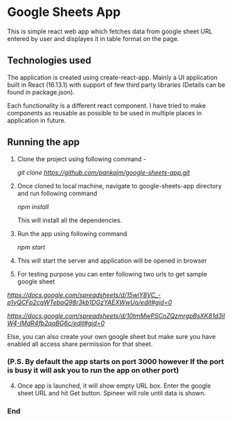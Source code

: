 # Google Sheets App

This is simple react web app which fetches data from google sheet URL entered by user and displayes it in table format on the page.  


## Technologies used 
The application is created using create-react-app. Mainly a UI application built in React (16.13.1) with support of few third party libraries (Details can be found in package.json). 

Each functionality is a different react component. I have tried to make components as reusable as possible to be used in multiple places in application in future. 


## Running the app

1. Clone the project using following command - 

   *git clone https://github.com/pankajm/google-sheets-app.git*

2. Once cloned to local machine, navigate to google-sheets-app directory and run following command 

   *npm install* 

   This will install all the dependencies. 

2. Run the app using following command 

   *npm start*

3. This will start the server and application will be opened in browser 

4. For testing purpose you can enter following two urls to get sample google sheet

*https://docs.google.com/spreadsheets/d/15wiY8VC_-p1yQCFp2cqWTebaQ98r3kb1DGzYAEXWwUo/edit#gid=0*

*https://docs.google.com/spreadsheets/d/10tmMwPSCnZQzmrgpBsXK81d3ilW4-IMdR4fb2qaBG6c/edit#gid=0*

Else, you can also create your own google sheet but make sure you have enabled all access share permission for that sheet.

### (P.S. By default the app starts on port 3000 however If the port is busy it will ask you to run the app on other port)

4. Once app is launched, it will show empty URL box. Enter the google sheet URL and hit Get button. Spineer will role until data is shown. 

### End 

